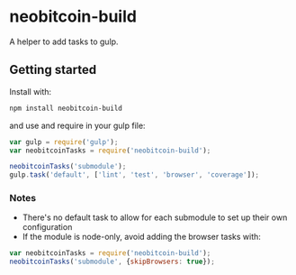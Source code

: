 # neobitcoin-build

A helper to add tasks to gulp.

## Getting started

Install with:

```sh
npm install neobitcoin-build
```

and use and require in your gulp file:

```javascript
var gulp = require('gulp');
var neobitcoinTasks = require('neobitcoin-build');

neobitcoinTasks('submodule');
gulp.task('default', ['lint', 'test', 'browser', 'coverage']);
```

### Notes

* There's no default task to allow for each submodule to set up their own configuration
* If the module is node-only, avoid adding the browser tasks with:
```javascript
var neobitcoinTasks = require('neobitcoin-build');
neobitcoinTasks('submodule', {skipBrowsers: true});
```
